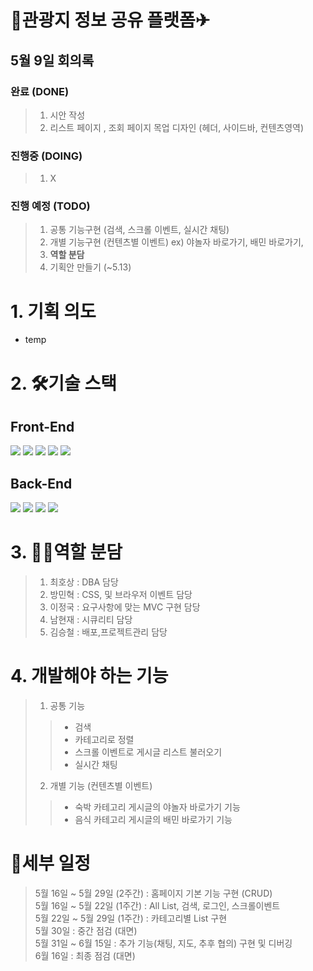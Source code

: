 # 🚌관광지 정보 공유 플랫폼✈

## 5월 9일 회의록
### 완료 (DONE) 
> 1. 시안 작성
> 2. 리스트 페이지 , 조회 페이지 목업 디자인 (헤더, 사이드바, 컨텐츠영역)
### 진행중 (DOING)
> 1. X
### 진행 예정 (TODO)
> 1. 공통 기능구현 (검색, 스크롤 이벤트, 실시간 채팅)
> 2. 개별 기능구현 (컨텐츠별 이벤트) ex) 야놀자 바로가기, 배민 바로가기, 
> 3. <strong>역할 분담</strong>
> 4. 기획안 만들기 (~5.13)

# 1. 기획 의도
- temp

# 2. 🛠기술 스택
## Front-End  
<img src="https://img.shields.io/badge/html5-E34F26?style=for-the-badge&logo=html5&logoColor=white"> <img src="https://img.shields.io/badge/css-1572B6?style=for-the-badge&logo=css3&logoColor=white"> <img src="https://img.shields.io/badge/javascript-F7DF1E?style=for-the-badge&logo=javascript&logoColor=black"> <img src="https://img.shields.io/badge/jquery-0769AD?style=for-the-badge&logo=jquery&logoColor=white"> <img src="https://img.shields.io/badge/bootstrap-7952B3?style=for-the-badge&logo=bootstrap&logoColor=white">

## Back-End
<img src="https://img.shields.io/badge/java-007396?style=for-the-badge&logo=java&logoColor=white"> <img src="https://img.shields.io/badge/spring data jpa-59666C?style=for-the-badge&logo=hibernate&logoColor=white"> <img src="https://img.shields.io/badge/spring boot-6DB33F?style=for-the-badge&logo=spring Boot&logoColor=white"> <img src="https://img.shields.io/badge/mariaDB-003545?style=for-the-badge&logo=mariaDB&logoColor=white">

# 3. 👯‍♂️역할 분담
> 1. 최호상 : DBA 담당<br>
> 2. 방민혁 : CSS, 및 브라우저 이벤트 담당<br>
> 3. 이정국 : 요구사항에 맞는 MVC 구현 담당<br>
> 4. 남현재 : 시큐리티 담당<br>
> 5. 김승철 : 배포,프로젝트관리 담당<br>

# 4. 개발해야 하는 기능
> 1. 공통 기능 
>> - 검색
>> - 카테고리로 정렬
>> - 스크롤 이벤트로 게시글 리스트 불러오기 
>> - 실시간 채팅
> 2. 개별 기능 (컨텐츠별 이벤트) 
>> - 숙박 카테고리 게시글의 야놀자 바로가기 기능<br>
>> - 음식 카테고리 게시글의 배민 바로가기 기능<br>

# 📜세부 일정
> 5월 16일 ~ 5월 29일 (2주간) : 홈페이지 기본 기능 구현 (CRUD)<br>
> 5월 16일 ~ 5월 22일 (1주간) : All List, 검색, 로그인, 스크롤이벤트<br>
> 5월 22일 ~ 5월 29일 (1주간) : 카테고리별 List 구현<br>
> 5월 30일 : 중간 점검 (대면)<br>
> 5월 31일 ~ 6월 15일 : 추가 기능(채팅, 지도, 추후 협의) 구현 및 디버깅<br>
> 6월 16일 : 최종 점검 (대면)<br>
